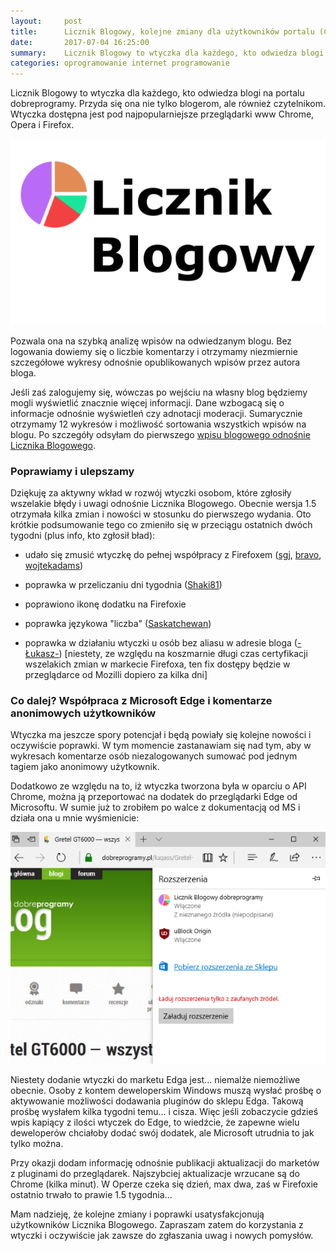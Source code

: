 ```yaml
---
layout:     post
title:      Licznik Blogowy, kolejne zmiany dla użytkowników portalu (Chrome/Opera/Firefox)
date:       2017-07-04 16:25:00
summary:    Licznik Blogowy to wtyczka dla każdego, kto odwiedza blogi na portalu dobreprogramy. Przyda się ona nie tylko blogerom, ale również czytelnikom. Wtyczka dostępna jest pod najpopularniejsze przeglądarki www Chrome, Opera i Firefox.Pozwala ona na szybką analizę wpisów na odwiedzanym blogu. Bez logowan...
categories: oprogramowanie internet programowanie
---
```




Licznik Blogowy to wtyczka dla każdego, kto odwiedza blogi na portalu dobreprogramy. Przyda się ona nie tylko blogerom, ale również czytelnikom. Wtyczka dostępna jest pod najpopularniejsze przeglądarki www Chrome, Opera i Firefox.



![desk](https://raw.githubusercontent.com/djfoxer/djfoxer.github.io/master/_img/2017-7-4-_2_/g_-_608x405_-_-_81944x20170701154016_0.png)



Pozwala ona na szybką analizę wpisów na odwiedzanym blogu. Bez logowania dowiemy się o liczbie komentarzy i otrzymamy niezmiernie szczegółowe wykresy odnośnie opublikowanych wpisów przez autora bloga. 

Jeśli zaś zalogujemy się, wówczas  po wejściu na własny blog będziemy mogli wyświetlić znacznie więcej informacji. Dane wzbogacą się o informacje odnośnie wyświetleń czy adnotacji moderacji. Sumarycznie otrzymamy 12 wykresów i możliwość sortowania wszystkich wpisów na blogu. Po szczegóły odsyłam do pierwszego [wpisu blogowego odnośnie Licznika Blogowego](https://www.dobreprogramy.pl/djfoxer/Licznik-Blogowy-2017-niezbednik-blogera-ChromeOperaFirefox,81509.html). 



### Poprawiamy i ulepszamy

 
Dziękuję za aktywny wkład w rozwój wtyczki osobom, które zgłosiły wszelakie błędy i uwagi odnośnie Licznika Blogowego. Obecnie wersja 1.5 otrzymała kilka zmian i nowości w stosunku do pierwszego wydania. Oto krótkie podsumowanie tego co zmieniło się w przeciągu ostatnich dwóch tygodni (plus info, kto zgłosił bład):



  * udało się zmusić wtyczkę do pełnej współpracy z Firefoxem ([sgj](https://www.dobreprogramy.pl/sgj), [bravo](https://www.dobreprogramy.pl/bravo), [wojtekadams](https://www.dobreprogramy.pl/wojtekadams))


  * poprawka w przeliczaniu dni tygodnia ([Shaki81](https://www.dobreprogramy.pl/Shaki81))


  * poprawiono ikonę dodatku na Firefoxie


  * poprawka językowa &quot;liczba&quot; ([Saskatchewan](https://www.dobreprogramy.pl/Saskatchewan))


  * poprawka w działaniu wtyczki u osób bez aliasu w adresie bloga ([-Łukasz-](https://www.dobreprogramy.pl/221091,Lukasz,Uzytkownik.html)) [niestety, ze względu na koszmarnie długi czas certyfikacji wszelakich zmian w markecie Firefoxa, ten fix dostępy będzie w przeglądarce od Mozilli dopiero za kilka dni]





### Co dalej? Współpraca z Microsoft Edge i komentarze anonimowych użytkowników


Wtyczka ma jeszcze spory potencjał i będą powiały się kolejne nowości i oczywiście poprawki. W tym momencie zastanawiam się nad tym, aby w wykresach komentarze osób niezalogowanych sumować pod jednym tagiem jako anonimowy użytkownik.

Dodatkowo ze względu na to, iż wtyczka tworzona była w oparciu o API Chrome, można ją przeportować na dodatek do przeglądarki Edge od Microsoftu. W sumie już to zrobiłem po walce z dokumentacją od MS i działa ona u mnie wyśmienicie:



![desk](https://raw.githubusercontent.com/djfoxer/djfoxer.github.io/master/_img/2017-7-4-_2_/g_-_608x405_-_-_81944x20170701155907_0.PNG)



Niestety dodanie wtyczki do marketu Edga jest... niemalże niemożliwe obecnie. Osoby z kontem deweloperskim Windows muszą wysłać prośbę o aktywowanie możliwości dodawania pluginów do sklepu Edga. Takową prośbę wysłałem kilka tygodni temu... i cisza. Więc jeśli zobaczycie gdzieś wpis kapiący z ilości wtyczek do Edge, to wiedźcie, że zapewne wielu deweloperów chciałoby dodać swój dodatek, ale Microsoft utrudnia to jak tylko można.

Przy okazji dodam informację odnośnie publikacji aktualizacji do marketów z pluginami  do przeglądarek. Najszybciej aktualizacje wrzucane są do Chrome (kilka minut). W Operze czeka się dzień, max dwa, zaś w Firefoxie ostatnio trwało to prawie 1.5 tygodnia...

Mam nadzieję, że kolejne zmiany i poprawki usatysfakcjonują użytkowników Licznika Blogowego. Zapraszam zatem do korzystania z wtyczki i oczywiście jak zawsze do zgłaszania uwag i nowych pomysłów. 